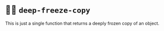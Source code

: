 # 😬🥶 `deep-freeze-copy`

This is just a single function that returns a deeply frozen copy of an object.
